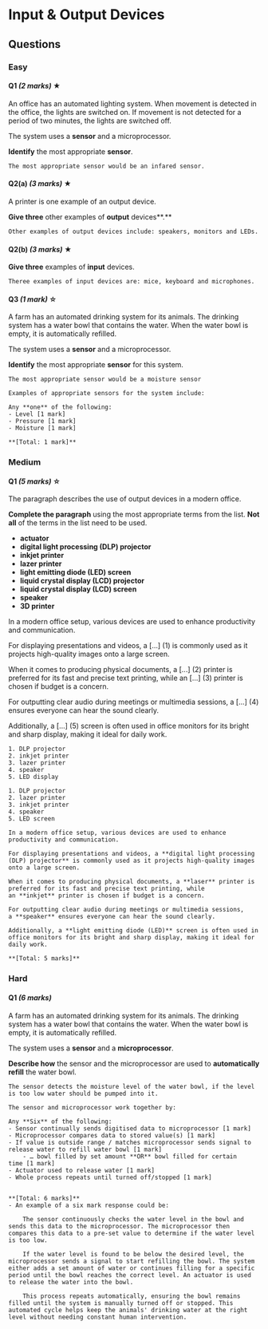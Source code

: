 # Input & Output Devices
## Questions
### Easy
#### Q1 _(2 marks)_ **★**
An office has an automated lighting system. When movement is detected in the office, the lights are switched on. If movement is not detected for a period of two minutes, the lights are switched off.

The system uses a **sensor** and a microprocessor.

**Identify** the most appropriate **sensor**.
```ad-correct
The most appropriate sensor would be an infared sensor.
```
#### Q2(a) _(3 marks)_ **★**
A printer is one example of an output device.

**Give three** other examples of **output** devices**.**
```ad-correct
Other examples of output devices include: speakers, monitors and LEDs.
```
#### Q2(b) _(3 marks)_ **★**
**Give three** examples of **input** devices.
```ad-correct
Theree examples of input devices are: mice, keyboard and microphones.
```
#### Q3 _(1 mark)_ **☆**
A farm has an automated drinking system for its animals. The drinking system has a water bowl that contains the water. When the water bowl is empty, it is automatically refilled.

The system uses a **sensor** and a microprocessor.

**Identify** the most appropriate **sensor** for this system.
```ad-correct
The most appropriate sensor would be a moisture sensor
```
```ad-mark
Examples of appropriate sensors for the system include:

Any **one** of the following:
- Level [1 mark]    
- Pressure [1 mark]
- Moisture [1 mark]
    
**[Total: 1 mark]**
```
### Medium
#### Q1 _(5 marks)_ **☆**
The paragraph describes the use of output devices in a modern office.

**Complete the paragraph** using the most appropriate terms from the list. **Not all** of the terms in the list need to be used.

- **actuator**
- **digital light processing (DLP) projector**
- **inkjet printer**
- **lazer printer**
- **light emitting diode (LED) screen**
- **liquid crystal display (LCD) projector**
- **liquid crystal display (LCD) screen**
- **speaker**
- **3D printer**

In a modern office setup, various devices are used to enhance productivity and communication.

For displaying presentations and videos, a [...] (1) is commonly used as it projects high-quality images onto a large screen.

When it comes to producing physical documents, a [...] (2) printer is preferred for its fast and precise text printing, while an [...] (3) printer is chosen if budget is a concern.

For outputting clear audio during meetings or multimedia sessions, a [...] (4) ensures everyone can hear the sound clearly.

Additionally, a [...] (5) screen is often used in office monitors for its bright and sharp display, making it ideal for daily work.
```ad-partial
1. DLP projector
2. inkjet printer
3. lazer printer
4. speaker
5. LED display
```
```ad-correct
1. DLP projector
2. lazer printer
3. inkjet printer
4. speaker
5. LED screen
```
```ad-mark
In a modern office setup, various devices are used to enhance productivity and communication.

For displaying presentations and videos, a **digital light processing (DLP) projector** is commonly used as it projects high-quality images onto a large screen.

When it comes to producing physical documents, a **laser** printer is preferred for its fast and precise text printing, while an **inkjet** printer is chosen if budget is a concern.

For outputting clear audio during meetings or multimedia sessions, a **speaker** ensures everyone can hear the sound clearly.

Additionally, a **light emitting diode (LED)** screen is often used in office monitors for its bright and sharp display, making it ideal for daily work.

**[Total: 5 marks]**
```
### Hard
#### Q1 _(6 marks)_
A farm has an automated drinking system for its animals. The drinking system has a water bowl that contains the water. When the water bowl is empty, it is automatically refilled.

The system uses a **sensor** and a **microprocessor**.

**Describe how** the sensor and the microprocessor are used to **automatically refill** the water bowl.
```ad-wrong
The sensor detects the moisture level of the water bowl, if the level is too low water should be pumped into it.
```
```ad-mark
The sensor and microprocessor work together by:

Any **Six** of the following:
- Sensor continually sends digitised data to microprocessor [1 mark]
- Microprocessor compares data to stored value(s) [1 mark]
- If value is outside range / matches microprocessor sends signal to release water to refill water bowl [1 mark]
    - … bowl filled by set amount **OR** bowl filled for certain time [1 mark]
- Actuator used to release water [1 mark]
- Whole process repeats until turned off/stopped [1 mark]
    

**[Total: 6 marks]**
- An example of a six mark response could be:
    
    The sensor continuously checks the water level in the bowl and sends this data to the microprocessor. The microprocessor then compares this data to a pre-set value to determine if the water level is too low.
    
    If the water level is found to be below the desired level, the microprocessor sends a signal to start refilling the bowl. The system either adds a set amount of water or continues filling for a specific period until the bowl reaches the correct level. An actuator is used to release the water into the bowl.
    
    This process repeats automatically, ensuring the bowl remains filled until the system is manually turned off or stopped. This automated cycle helps keep the animals' drinking water at the right level without needing constant human intervention.
```